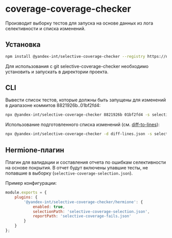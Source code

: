 # coverage-coverage-checker

Производит выборку тестов для запуска на основе данных из лога селективности и списка изменений.

## Установка

```sh
npm install @yandex-int/selective-coverage-checker --registry https://npm.yandex-team.ru
```

Для использования с git selective-coverage-checker необходимо установить и запускать в директории проекта.

## CLI

Вывести список тестов, которые должны быть запущены для изменений в диапазоне коммитов 8821926b..01bf2fd4:

```sh
npx @yandex-int/selective-coverage-checker 8821926b 01bf2fd4 -s selective-coverage-log
```

Использование подготовленного списка изменений (см. [diff-to-lines](https://github.yandex-team.ru/search-interfaces/infratest/tree/master/packages/diff-to-lines)):

```sh
npx @yandex-int/selective-coverage-checker -d diff-lines.json -s selective-coverage-log > selective-coverage-selection.json
```

## Hermione-плагин

Плагин для валидации и составления отчета по ошибкам селективности на основе покрытия.
В отчет будут включены упавшие тесты, не попавшие в выборку (`selective-coverage-selection.json`).

Пример конфигурации:
        
```javascript
module.exports = {
    plugins: {
        '@yandex-int/selective-coverage-checker/hermione': {
            enabled: true,
            selectionPath: 'selective-coverage-selection.json',
            reportPath: 'selective-coverage-fails.json'
        }
    }
};
```
